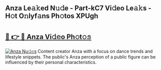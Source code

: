 ## Anza Le𝚊𝚔ed N𝚞𝚍e - Part-kC7 Vi𝚍eo Le𝚊𝚔s - H𝚘t O𝚗lyf𝚊ns Ph𝚘tos XPUgh

# <h2><a href="http://hf4avk.feru.top/?c=Anza">🔗 👉 🔴 Anza Vi𝚍𝚎o Ph𝚘t𝚘𝚜</a></h2>

[![Anza Nu𝚍𝚎s](https://i.imgur.com/0TWrTi3.gif)](http://hf4avk.feru.top/?c=Anza)
Content creator Anza with a focus on dance trends and lifestyle snippets. The public's Anza perception of a public figure can be influenced by their personal characteristics. 
